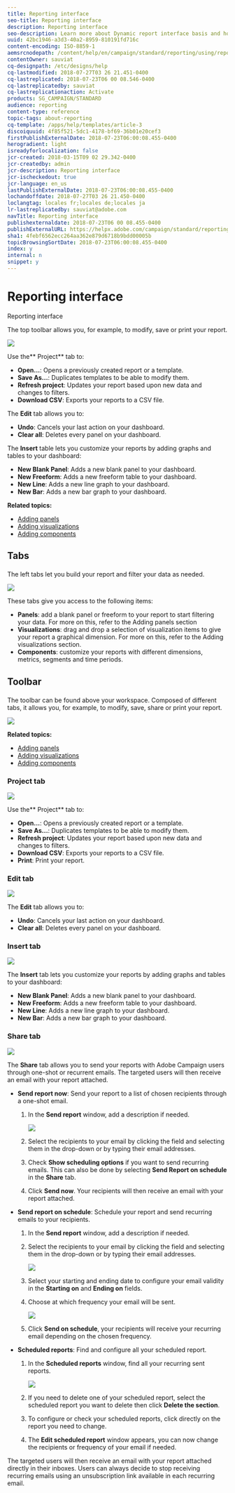```yaml
---
title: Reporting interface
seo-title: Reporting interface
description: Reporting interface
seo-description: Learn more about Dynamic report interface basis and how to navigate through the different tabs and menus.
uuid: 42bc1946-a3d3-40a2-8959-810191fd716c
content-encoding: ISO-8859-1
aemsrcnodepath: /content/help/en/campaign/standard/reporting/using/reporting-interface
contentOwner: sauviat
cq-designpath: /etc/designs/help
cq-lastmodified: 2018-07-27T03 26 21.451-0400
cq-lastreplicated: 2018-07-23T06 00 08.546-0400
cq-lastreplicatedby: sauviat
cq-lastreplicationaction: Activate
products: SG_CAMPAIGN/STANDARD
audience: reporting
content-type: reference
topic-tags: about-reporting
cq-template: /apps/help/templates/article-3
discoiquuid: 4f85f521-5dc1-4178-bf69-36b01e20cef3
firstPublishExternalDate: 2018-07-23T06:00:08.455-0400
herogradient: light
isreadyforlocalization: false
jcr-created: 2018-03-15T09 02 29.342-0400
jcr-createdby: admin
jcr-description: Reporting interface
jcr-ischeckedout: true
jcr-language: en_us
lastPublishExternalDate: 2018-07-23T06:00:08.455-0400
lochandoffdate: 2018-07-27T03 26 21.450-0400
loclangtag: locales fr;locales de;locales ja
lr-lastreplicatedby: sauviat@adobe.com
navTitle: Reporting interface
publishexternaldate: 2018-07-23T06 00 08.455-0400
publishExternalURL: https://helpx.adobe.com/campaign/standard/reporting/using/reporting-interface.html
sha1: 4febf6562ecc264aa362e879d6718b9bdd00005b
topicBrowsingSortDate: 2018-07-23T06:00:08.455-0400
index: y
internal: n
snippet: y
---
```


# Reporting interface

Reporting interface

The top toolbar allows you, for example, to modify, save or print your report.

![](assets/dynamic_report_toolbar.png)

Use the** Project** tab to:

* **Open...**: Opens a previously created report or a template.
* **Save As...**: Duplicates templates to be able to modify them.
* **Refresh project**: Updates your report based upon new data and changes to filters.
* **Download CSV**: Exports your reports to a CSV file.

The **Edit** tab allows you to:

* **Undo**: Cancels your last action on your dashboard.
* **Clear all**: Deletes every panel on your dashboard.

The **Insert** table lets you customize your reports by adding graphs and tables to your dashboard:

* **New Blank Panel**: Adds a new blank panel to your dashboard.
* **New Freeform**: Adds a new freeform table to your dashboard.
* **New Line**: Adds a new line graph to your dashboard.
* **New Bar**: Adds a new bar graph to your dashboard.

**Related topics:**

* [Adding panels](../../reporting/using/adding-panels.md)
* [Adding visualizations](../../reporting/using/adding-visualizations.md)
* [Adding components](../../reporting/using/adding-components.md)

## <p>Tabs</p>

The left tabs let you build your report and filter your data as needed.

![](assets/dynamic_report_interface.png)

These tabs give you access to the following items:

* **Panels**: add a blank panel or freeform to your report to start filtering your data. For more on this, refer to the Adding panels section
* **Visualizations**: drag and drop a selection of visualization items to give your report a graphical dimension. For more on this, refer to the Adding visualizations section.
* **Components**: customize your reports with different dimensions, metrics, segments and time periods.

## <p>Toolbar</p>

The toolbar can be found above your workspace. Composed of different tabs, it allows you, for example, to modify, save, share or print your report.

![](assets/dynamic_report_toolbar.png)

**Related topics:**

* [Adding panels](../../reporting/using/adding-panels.md)
* [Adding visualizations](../../reporting/using/adding-visualizations.md)
* [Adding components](../../reporting/using/adding-components.md)

### <p>Project tab</p>

![](assets/tab_project.png)

Use the** Project** tab to:

* **Open...**: Opens a previously created report or a template.
* **Save As...**: Duplicates templates to be able to modify them.
* **Refresh project**: Updates your report based upon new data and changes to filters.
* **Download CSV**: Exports your reports to a CSV file.
* **Print**: Print your report.

### <p>Edit tab</p>

![](assets/tab_edit.png)

The **Edit** tab allows you to:

* **Undo**: Cancels your last action on your dashboard.
* **Clear all**: Deletes every panel on your dashboard.

### <p>Insert tab</p>

![](assets/tab_insert.png)

The **Insert** tab lets you customize your reports by adding graphs and tables to your dashboard:

* **New Blank Panel**: Adds a new blank panel to your dashboard.
* **New Freeform**: Adds a new freeform table to your dashboard.
* **New Line**: Adds a new line graph to your dashboard.
* **New Bar**: Adds a new bar graph to your dashboard.

### <p>Share tab</p>

![](assets/tab_share_1.png)

The **Share** tab allows you to send your reports with Adobe Campaign users through one-shot or recurrent emails. The targeted users will then receive an email with your report attached.

* **Send report now**: Send your report to a list of chosen recipients through a one-shot email.

    1. In the **Send report** window, add a description if needed.
    
       ![](assets/tab_share_4.png)

    1. Select the recipients to your email by clicking the field and selecting them in the drop-down or by typing their email addresses.
    1. Check **Show scheduling options** if you want to send recurring emails. This can also be done by selecting **Send Report on schedule** in the **Share** tab.
    1. Click **Send now**. Your recipients will then receive an email with your report attached.

* **Send report on schedule**: Schedule your report and send recurring emails to your recipients.

    1. In the **Send report** window, add a description if needed.
    1. Select the recipients to your email by clicking the field and selecting them in the drop-down or by typing their email addresses.
    
       ![](assets/tab_share_5.png)

    1. Select your starting and ending date to configure your email validity in the **Starting on** and **Ending on** fields.
    1. Choose at which frequency your email will be sent.
    
       ![](assets/tab_share_2.png)

    1. Click **Send on schedule**, your recipients will receive your recurring email depending on the chosen frequency.

* **Scheduled reports**: Find and configure all your scheduled report.

    1. In the **Scheduled reports** window, find all your recurring sent reports. 
    
       ![](assets/tab_share_3.png)

    1. If you need to delete one of your scheduled report, select the scheduled report you want to delete then click **Delete the section**. 
    1. To configure or check your scheduled reports, click directly on the report you need to change.
    1. The **Edit scheduled report** window appears, you can now change the recipients or frequency of your email if needed.

The targeted users will then receive an email with your report attached directly in their inboxes. Users can always decide to stop receiving recurring emails using an unsubscription link available in each recurring email.
